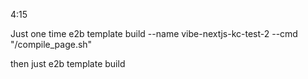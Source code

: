4:15

Just one time
e2b template build --name vibe-nextjs-kc-test-2 --cmd "/compile_page.sh"

then just
e2b template build